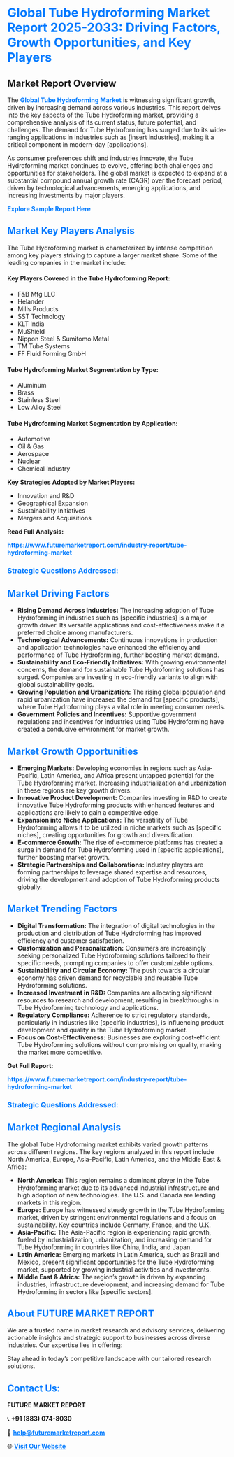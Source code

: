 <h1 style="color: #007BFF;">Global Tube Hydroforming Market Report 2025-2033: Driving Factors, Growth Opportunities, and Key Players</h1>

<section id="overview">
<h2>Market Report Overview</h2>
<p>The <a href="https://www.futuremarketreport.com/industry-report/tube-hydroforming-market" style="color: #007BFF; text-decoration: none;"><strong>Global Tube Hydroforming Market</strong></a> is witnessing significant growth, driven by increasing demand across various industries. This report delves into the key aspects of the Tube Hydroforming market, providing a comprehensive analysis of its current status, future potential, and challenges. The demand for Tube Hydroforming has surged due to its wide-ranging applications in industries such as [insert industries], making it a critical component in modern-day [applications].</p>
<p>As consumer preferences shift and industries innovate, the Tube Hydroforming market continues to evolve, offering both challenges and opportunities for stakeholders. The global market is expected to expand at a substantial compound annual growth rate (CAGR) over the forecast period, driven by technological advancements, emerging applications, and increasing investments by major players.</p>
</section>

<section id="overview">
<p><a href="https://www.futuremarketreport.com/request-sample/reportId=91906" style="color: #007BFF; text-decoration: none;"><strong>Explore Sample Report Here</strong></a></p>
</section>

<section id="key-players">
<h2 style="color: #007BFF;">Market Key Players Analysis</h2>
<p>The Tube Hydroforming market is characterized by intense competition among key players striving to capture a larger market share. Some of the leading companies in the market include:</p>
<h4>Key Players Covered in the Tube Hydroforming Report:</h4>
<ul><li>F&amp;B Mfg LLC</li><li>Helander</li><li>Mills Products</li><li>SST Technology</li><li>KLT India</li><li>MuShield</li><li>Nippon Steel &amp; Sumitomo Metal</li><li>TM Tube Systems</li><li>FF Fluid Forming GmbH</li></ul>
<h4>Tube Hydroforming Market Segmentation by Type:</h4>
<ul><li>Aluminum</li><li>Brass</li><li>Stainless Steel</li><li>Low Alloy Steel</li></ul>

<h4>Tube Hydroforming Market Segmentation by Application:</h4>
<ul><li>Automotive</li><li>Oil &amp; Gas</li><li>Aerospace</li><li>Nuclear</li><li>Chemical Industry</li></ul>
<p><strong>Key Strategies Adopted by Market Players:</strong></p>
<ul>
<li>Innovation and R&D</li>
<li>Geographical Expansion</li>
<li>Sustainability Initiatives</li>
<li>Mergers and Acquisitions</li>
</ul>
</section>

<section>
<p><strong>Read Full Analysis: </strong></p><a href="https://www.futuremarketreport.com/industry-report/tube-hydroforming-market" style="color: #007BFF; text-decoration: none;"><strong>https://www.futuremarketreport.com/industry-report/tube-hydroforming-market</strong></a>
<h3 style="color: #007BFF;">Strategic Questions Addressed:</h3>
</section>

<section id="driving-factors">
<h2 style="color: #007BFF;">Market Driving Factors</h2>
<ul>
<li><strong>Rising Demand Across Industries:</strong> The increasing adoption of Tube Hydroforming in industries such as [specific industries] is a major growth driver. Its versatile applications and cost-effectiveness make it a preferred choice among manufacturers.</li>
<li><strong>Technological Advancements:</strong> Continuous innovations in production and application technologies have enhanced the efficiency and performance of Tube Hydroforming, further boosting market demand.</li>
<li><strong>Sustainability and Eco-Friendly Initiatives:</strong> With growing environmental concerns, the demand for sustainable Tube Hydroforming solutions has surged. Companies are investing in eco-friendly variants to align with global sustainability goals.</li>
<li><strong>Growing Population and Urbanization:</strong> The rising global population and rapid urbanization have increased the demand for [specific products], where Tube Hydroforming plays a vital role in meeting consumer needs.</li>
<li><strong>Government Policies and Incentives:</strong> Supportive government regulations and incentives for industries using Tube Hydroforming have created a conducive environment for market growth.</li>
</ul>
</section>

<section id="growth-opportunities">
<h2 style="color: #007BFF;">Market Growth Opportunities</h2>
<ul>
<li><strong>Emerging Markets:</strong> Developing economies in regions such as Asia-Pacific, Latin America, and Africa present untapped potential for the Tube Hydroforming market. Increasing industrialization and urbanization in these regions are key growth drivers.</li>
<li><strong>Innovative Product Development:</strong> Companies investing in R&D to create innovative Tube Hydroforming products with enhanced features and applications are likely to gain a competitive edge.</li>
<li><strong>Expansion into Niche Applications:</strong> The versatility of Tube Hydroforming allows it to be utilized in niche markets such as [specific niches], creating opportunities for growth and diversification.</li>
<li><strong>E-commerce Growth:</strong> The rise of e-commerce platforms has created a surge in demand for Tube Hydroforming used in [specific applications], further boosting market growth.</li>
<li><strong>Strategic Partnerships and Collaborations:</strong> Industry players are forming partnerships to leverage shared expertise and resources, driving the development and adoption of Tube Hydroforming products globally.</li>
</ul>
</section>

<section id="trending-factors">
<h2 style="color: #007BFF;">Market Trending Factors</h2>
<ul>
<li><strong>Digital Transformation:</strong> The integration of digital technologies in the production and distribution of Tube Hydroforming has improved efficiency and customer satisfaction.</li>
<li><strong>Customization and Personalization:</strong> Consumers are increasingly seeking personalized Tube Hydroforming solutions tailored to their specific needs, prompting companies to offer customizable options.</li>
<li><strong>Sustainability and Circular Economy:</strong> The push towards a circular economy has driven demand for recyclable and reusable Tube Hydroforming solutions.</li>
<li><strong>Increased Investment in R&D:</strong> Companies are allocating significant resources to research and development, resulting in breakthroughs in Tube Hydroforming technology and applications.</li>
<li><strong>Regulatory Compliance:</strong> Adherence to strict regulatory standards, particularly in industries like [specific industries], is influencing product development and quality in the Tube Hydroforming market.</li>
<li><strong>Focus on Cost-Effectiveness:</strong> Businesses are exploring cost-efficient Tube Hydroforming solutions without compromising on quality, making the market more competitive.</li>
</ul>
</section>

<section>
<p><strong>Get Full Report: </strong></p><a href="https://www.futuremarketreport.com/industry-report/tube-hydroforming-market" style="color: #007BFF; text-decoration: none;"><strong>https://www.futuremarketreport.com/industry-report/tube-hydroforming-market</strong></a>
<h3 style="color: #007BFF;">Strategic Questions Addressed:</h3>
</section>


<section id="regional-analysis">
<h2 style="color: #007BFF;">Market Regional Analysis</h2>
<p>The global Tube Hydroforming market exhibits varied growth patterns across different regions. The key regions analyzed in this report include North America, Europe, Asia-Pacific, Latin America, and the Middle East & Africa:</p>
<ul>
<li><strong>North America:</strong> This region remains a dominant player in the Tube Hydroforming market due to its advanced industrial infrastructure and high adoption of new technologies. The U.S. and Canada are leading markets in this region.</li>
<li><strong>Europe:</strong> Europe has witnessed steady growth in the Tube Hydroforming market, driven by stringent environmental regulations and a focus on sustainability. Key countries include Germany, France, and the U.K.</li>
<li><strong>Asia-Pacific:</strong> The Asia-Pacific region is experiencing rapid growth, fueled by industrialization, urbanization, and increasing demand for Tube Hydroforming in countries like China, India, and Japan.</li>
<li><strong>Latin America:</strong> Emerging markets in Latin America, such as Brazil and Mexico, present significant opportunities for the Tube Hydroforming market, supported by growing industrial activities and investments.</li>
<li><strong>Middle East & Africa:</strong> The region’s growth is driven by expanding industries, infrastructure development, and increasing demand for Tube Hydroforming in sectors like [specific sectors].</li>
</ul>
</section>

<footer>
<h2 style="color: #007BFF;">About FUTURE MARKET REPORT</h2>
<p>We are a trusted name in market research and advisory services, delivering actionable insights and strategic support to businesses across diverse industries. Our expertise lies in offering:</p>

<p>Stay ahead in today’s competitive landscape with our tailored research solutions.</p>

<h2 style="color: #007BFF;">Contact Us:</h2>
<p><strong>FUTURE MARKET REPORT</strong></p>
<p>📞 <strong>+91 (883) 074-8030</strong></p>
<p>📧 <strong><a href="mailto:help@futuremarketreport.com" style="color: #007BFF;">help@futuremarketreport.com</a></strong></p>
<p>🌐 <strong><a href="https://www.futuremarketreport.com/" style="color: #007BFF;">Visit Our Website</a></strong></p>
</footer>